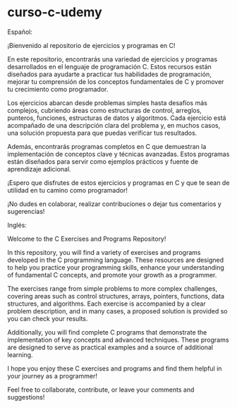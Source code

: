 # curso-c-udemy

Español:

¡Bienvenido al repositorio de ejercicios y programas en C!

En este repositorio, encontrarás una variedad de ejercicios y programas desarrollados en el lenguaje de programación C. Estos recursos están diseñados para ayudarte a practicar tus habilidades de programación, mejorar tu comprensión de los conceptos fundamentales de C y promover tu crecimiento como programador.

Los ejercicios abarcan desde problemas simples hasta desafíos más complejos, cubriendo áreas como estructuras de control, arreglos, punteros, funciones, estructuras de datos y algoritmos. Cada ejercicio está acompañado de una descripción clara del problema y, en muchos casos, una solución propuesta para que puedas verificar tus resultados.

Además, encontrarás programas completos en C que demuestran la implementación de conceptos clave y técnicas avanzadas. Estos programas están diseñados para servir como ejemplos prácticos y fuente de aprendizaje adicional.

¡Espero que disfrutes de estos ejercicios y programas en C y que te sean de utilidad en tu camino como programador!

¡No dudes en colaborar, realizar contribuciones o dejar tus comentarios y sugerencias!

Inglés:

Welcome to the C Exercises and Programs Repository!

In this repository, you will find a variety of exercises and programs developed in the C programming language. These resources are designed to help you practice your programming skills, enhance your understanding of fundamental C concepts, and promote your growth as a programmer.

The exercises range from simple problems to more complex challenges, covering areas such as control structures, arrays, pointers, functions, data structures, and algorithms. Each exercise is accompanied by a clear problem description, and in many cases, a proposed solution is provided so you can check your results.

Additionally, you will find complete C programs that demonstrate the implementation of key concepts and advanced techniques. These programs are designed to serve as practical examples and a source of additional learning.

I hope you enjoy these C exercises and programs and find them helpful in your journey as a programmer!

Feel free to collaborate, contribute, or leave your comments and suggestions!






